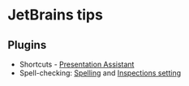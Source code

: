# JetBrains tips

## Plugins
- Shortcuts - [Presentation Assistant](https://plugins.jetbrains.com/plugin/7345-presentation-assistant)
- Spell-checking: [Spelling](https://jetundbrain.tech/help/webstorm/spelling.html) and [Inspections setting](https://jetundbrain.tech/help/webstorm/inspections-settings.html)
